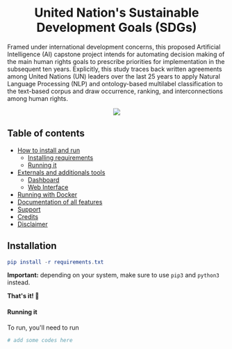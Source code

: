 <p align="center">
  <h1 align="center">United Nation's Sustainable Development Goals (SDGs)</h1>
  <p>Framed under international development concerns, this proposed Artificial Intelligence (AI) capstone project intends   for   automating   decision   making   of   the   main   human   rights   goals   to prescribe   priorities   for implementation in the subsequent ten years. Explicitly, this study traces back written agreements among United Nations  (UN)  leaders  over  the  last  25  years  to  apply  Natural  Language  Processing  (NLP)  and  ontology-based multilabel  classification  to  the  text-based  corpus  and  draw  occurrence,  ranking,  and  interconnections  among human rights.<p>
  <p align="center">
    <a href="https://www.python.org/">
    	<img src="https://img.shields.io/badge/built%20with-Python3-red.svg" />
    </a>
  </p>
</p>

## Table of contents
- [How to install and run](#installation)
  * [Installing requirements](#installation)
  * [Running it](#running-it)
- [Externals and additionals tools](#external-tools)
  * [Dashboard](#dashboard)
  * [Web Interface](#gui)
- [Running with Docker](#docker)
- [Documentation of all features](#documentation)
- [Support](#support)
- [Credits](#credits)
- [Disclaimer](#disclaimer)

## **Installation**
```elm
pip install -r requirements.txt
```
__Important:__ depending on your system, make sure to use `pip3` and `python3` instead.

**That's it! 🚀**   

#### Running it

To run, you'll need to run

```python
# add some codes here
```
